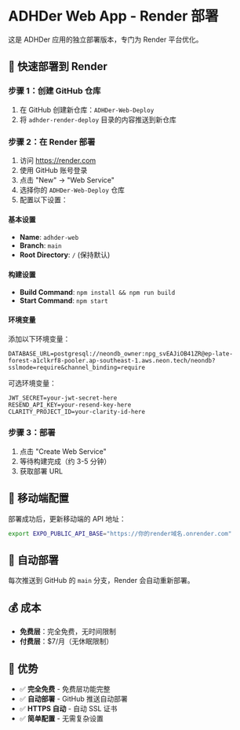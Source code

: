 # ADHDer Web App - Render 部署

这是 ADHDer 应用的独立部署版本，专门为 Render 平台优化。

## 🚀 快速部署到 Render

### 步骤 1：创建 GitHub 仓库
1. 在 GitHub 创建新仓库：`ADHDer-Web-Deploy`
2. 将 `adhder-render-deploy` 目录的内容推送到新仓库

### 步骤 2：在 Render 部署
1. 访问 https://render.com
2. 使用 GitHub 账号登录
3. 点击 "New" → "Web Service"
4. 选择你的 `ADHDer-Web-Deploy` 仓库
5. 配置以下设置：

#### 基本设置
- **Name**: `adhder-web`
- **Branch**: `main`
- **Root Directory**: `/` (保持默认)

#### 构建设置
- **Build Command**: `npm install && npm run build`
- **Start Command**: `npm start`

#### 环境变量
添加以下环境变量：
```
DATABASE_URL=postgresql://neondb_owner:npg_svEAJiOB41ZR@ep-late-forest-a1clkrf8-pooler.ap-southeast-1.aws.neon.tech/neondb?sslmode=require&channel_binding=require
```

可选环境变量：
```
JWT_SECRET=your-jwt-secret-here
RESEND_API_KEY=your-resend-key-here
CLARITY_PROJECT_ID=your-clarity-id-here
```

### 步骤 3：部署
1. 点击 "Create Web Service"
2. 等待构建完成（约 3-5 分钟）
3. 获取部署 URL

## 📱 移动端配置

部署成功后，更新移动端的 API 地址：

```bash
export EXPO_PUBLIC_API_BASE="https://你的render域名.onrender.com"
```

## 🔄 自动部署

每次推送到 GitHub 的 `main` 分支，Render 会自动重新部署。

## 💰 成本

- **免费层**：完全免费，无时间限制
- **付费层**：$7/月（无休眠限制）

## 🎯 优势

- ✅ **完全免费** - 免费层功能完整
- ✅ **自动部署** - GitHub 推送自动部署
- ✅ **HTTPS 自动** - 自动 SSL 证书
- ✅ **简单配置** - 无需复杂设置